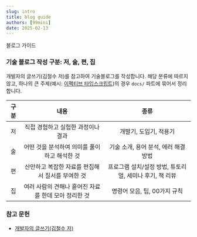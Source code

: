 ```yaml
---
slug: intro
title: blog guide
authors: [99mini]
date: 2025-02-13
---
```


블로그 가이드

<!-- truncate -->

### 기술 블로그 작성 구분: 저, 술, 편, 집

개발자의 글쓰기(김철수 저)를 참고하여 기술블로그를 작성합니다. 해당 분류에 따르지 않고, 하나의 큰 주제(예시: [이펙티브 타입스크립트](/docs/category/이펙티브-타입스크립트))의 경우 `docs/` 파트에 묶어서 정리합니다.

| 구분 |                         내용                         |                          종류                           |
| :--: | :--------------------------------------------------: | :-----------------------------------------------------: |
|  저  |          직접 경험하고 실험한 과정이나 결과          |                 개발기, 도입기, 적용기                  |
|  술  |     어떤 것을 분석하여 의미를 풀이하고 해석한 것     |          기술 소개, 용어 분석, 에러 해결 방법           |
|  편  |   산만하고 복잡한 자료를 편집해서 질서를 부여한 것   | 프로그램 설치/설정 방법, 튜토리얼, 세미나 후기, 책 리뷰 |
|  집  | 여러 사람의 견해나 흩어진 자료를 한데 모아 정리한 것 |              명령어 모음, 팁, 00가지 규칙               |

### 참고 문헌

- [개발자의 글쓰기(김철수 저)](https://www.yes24.com/product/goods/79378905)
